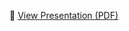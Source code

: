 📄 [View Presentation (PDF)](file:///Users/Center_for_Zoonomics/Downloads/Zoonomics%20Working%20Group_29Apr2025.pdf)
